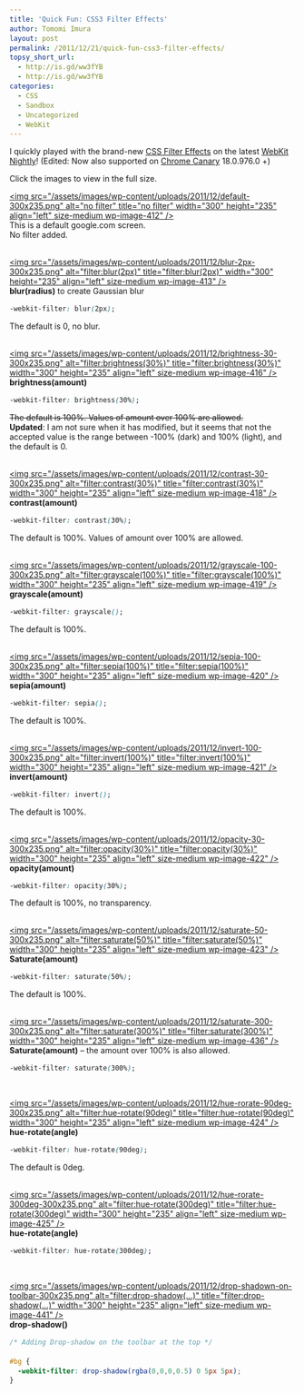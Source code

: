 ```yaml
---
title: 'Quick Fun: CSS3 Filter Effects'
author: Tomomi Imura
layout: post
permalink: /2011/12/21/quick-fun-css3-filter-effects/
topsy_short_url:
  - http://is.gd/ww3fYB
  - http://is.gd/ww3fYB
categories:
  - CSS
  - Sandbox
  - Uncategorized
  - WebKit
---
```

I quickly played with the brand-new <a href="https://dvcs.w3.org/hg/FXTF/raw-file/tip/filters/index.html" target="_blank">CSS Filter Effects</a> on the latest <a href="http://nightly.webkit.org" target="_blank">WebKit Nightly</a>! (Edited: Now also supported on <a href="http://tools.google.com/dlpage/chromesxs" target="_blank">Chrome Canary</a> 18.0.976.0 +)

Click the images to view in the full size.

[<img src="/assets/images/wp-content/uploads/2011/12/default-300x235.png" alt="no filter" title="no filter" width="300" height="235" align="left" size-medium wp-image-412" />][1]  
This is a default google.com screen.  
No filter added.  
<br clear="all" />

[<img src="/assets/images/wp-content/uploads/2011/12/blur-2px-300x235.png" alt="filter:blur(2px)" title="filter:blur(2px)" width="300" height="235" align="left" size-medium wp-image-413" />][2]  
**blur(radius)** to create Gaussian blur

```css
-webkit-filter: blur(2px);
```

The default is 0, no blur.  
<br clear="all" />

[<img src="/assets/images/wp-content/uploads/2011/12/brightness-30-300x235.png" alt="filter:brightness(30%)" title="filter:brightness(30%)" width="300" height="235" align="left" size-medium wp-image-416" />][3]  
**brightness(amount)**

```css
-webkit-filter: brightness(30%);
```

<del>The default is 100%. Values of amount over 100% are allowed.</del>  
**Updated**: I am not sure when it has modified, but it seems that not the accepted value is the range between -100% (dark) and 100% (light), and the default is 0.  
<br clear="all" />

[<img src="/assets/images/wp-content/uploads/2011/12/contrast-30-300x235.png" alt="filter:contrast(30%)" title="filter:contrast(30%)" width="300" height="235" align="left" size-medium wp-image-418" />][4]  
**contrast(amount)**

```css
-webkit-filter: contrast(30%);
```

The default is 100%. Values of amount over 100% are allowed.  
<br clear="all" />

[<img src="/assets/images/wp-content/uploads/2011/12/grayscale-100-300x235.png" alt="filter:grayscale(100%)" title="filter:grayscale(100%)" width="300" height="235" align="left" size-medium wp-image-419" />][5]  
**grayscale(amount)**

```css
-webkit-filter: grayscale();
```

The default is 100%.  
<br clear="all" />

[<img src="/assets/images/wp-content/uploads/2011/12/sepia-100-300x235.png" alt="filter:sepia(100%)" title="filter:sepia(100%)" width="300" height="235" align="left" size-medium wp-image-420" />][6]  
**sepia(amount)**

```css
-webkit-filter: sepia();
```

The default is 100%.  
<br clear="all" />

[<img src="/assets/images/wp-content/uploads/2011/12/invert-100-300x235.png" alt="filter:invert(100%)" title="filter:invert(100%)" width="300" height="235" align="left" size-medium wp-image-421" />][7]  
**invert(amount)**

```css
-webkit-filter: invert();
```

The default is 100%.  
<br clear="all" />

[<img src="/assets/images/wp-content/uploads/2011/12/opacity-30-300x235.png" alt="filter:opacity(30%)" title="filter:opacity(30%)" width="300" height="235" align="left" size-medium wp-image-422" />][8]  
**opacity(amount)**

```css
-webkit-filter: opacity(30%);
```

The default is 100%, no transparency.  
<br clear="all" />

[<img src="/assets/images/wp-content/uploads/2011/12/saturate-50-300x235.png" alt="filter:saturate(50%)" title="filter:saturate(50%)" width="300" height="235" align="left" size-medium wp-image-423" />][9]  
**Saturate(amount)**

```css
-webkit-filter: saturate(50%);
```

The default is 100%.  
<br clear="all" />

[<img src="/assets/images/wp-content/uploads/2011/12/saturate-300-300x235.png" alt="filter:saturate(300%)" title="filter:saturate(300%)" width="300" height="235" align="left" size-medium wp-image-436" />][10]  
**Saturate(amount)** &#8211; the amount over 100% is also allowed.

```css
-webkit-filter: saturate(300%);
```

<br clear="all" />

[<img src="/assets/images/wp-content/uploads/2011/12/hue-rorate-90deg-300x235.png" alt="filter:hue-rotate(90deg)" title="filter:hue-rotate(90deg)" width="300" height="235" align="left" size-medium wp-image-424" />][11]  
**hue-rotate(angle)**

```css
-webkit-filter: hue-rotate(90deg);
```

The default is 0deg.  
<br clear="all" />

[<img src="/assets/images/wp-content/uploads/2011/12/hue-rorate-300deg-300x235.png" alt="filter:hue-rotate(300deg)" title="filter:hue-rotate(300deg)" width="300" height="235" align="left" size-medium wp-image-425" />][12]  
**hue-rotate(angle)**

```css
-webkit-filter: hue-rotate(300deg);
```

<br clear="all" />

[<img src="/assets/images/wp-content/uploads/2011/12/drop-shadown-on-toolbar-300x235.png" alt="filter:drop-shadow(...)" title="filter:drop-shadow(...)" width="300" height="235" align="left" size-medium wp-image-441" />][13]  
**drop-shadow(<shadow>)**

```css
/* Adding Drop-shadow on the toolbar at the top */

#bg {
  -webkit-filter: drop-shadow(rgba(0,0,0,0.5) 0 5px 5px);
}
```

<br clear="all" />

 [1]: /assets/images/wp-content/uploads/2011/12/default.png
 [2]: /assets/images/wp-content/uploads/2011/12/blur-2px.png
 [3]: /assets/images/wp-content/uploads/2011/12/brightness-30.png
 [4]: /assets/images/wp-content/uploads/2011/12/contrast-30.png
 [5]: /assets/images/wp-content/uploads/2011/12/grayscale-100.png
 [6]: /assets/images/wp-content/uploads/2011/12/sepia-100.png
 [7]: /assets/images/wp-content/uploads/2011/12/invert-100.png
 [8]: /assets/images/wp-content/uploads/2011/12/opacity-30.png
 [9]: /assets/images/wp-content/uploads/2011/12/saturate-50.png
 [10]: /assets/images/wp-content/uploads/2011/12/saturate-300.png
 [11]: /assets/images/wp-content/uploads/2011/12/hue-rorate-90deg.png
 [12]: /assets/images/wp-content/uploads/2011/12/hue-rorate-300deg.png
 [13]: /assets/images/wp-content/uploads/2011/12/drop-shadown-on-toolbar.png